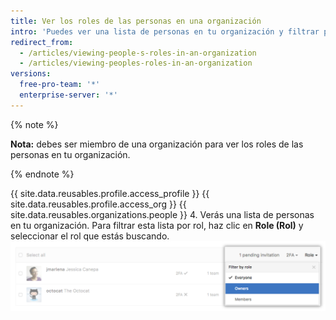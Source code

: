 ```yaml
---
title: Ver los roles de las personas en una organización
intro: 'Puedes ver una lista de personas en tu organización y filtrar por su rol. Para obtener más información sobre roles en la organización, consulta "[Niveles de permiso para una organización](/articles/permission-levels-for-an-organization)."'
redirect_from:
  - /articles/viewing-people-s-roles-in-an-organization
  - /articles/viewing-peoples-roles-in-an-organization
versions:
  free-pro-team: '*'
  enterprise-server: '*'
---
```


{% note %}

**Nota:** debes ser miembro de una organización para ver los roles de las personas en tu organización.

{% endnote %}

{{ site.data.reusables.profile.access_profile }}
{{ site.data.reusables.profile.access_org }}
{{ site.data.reusables.organizations.people }}
4. Verás una lista de personas en tu organización. Para filtrar esta lista por rol, haz clic en **Role (Rol)** y seleccionar el rol que estás buscando. ![click-role](/assets/images/help/organizations/view-list-of-people-in-org-by-role.png)
